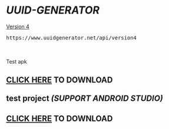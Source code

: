 #  <strong><em>UUID-GENERATOR</em></strong>

<a href="https://www.uuidgenerator.net/version4">Version 4</a>
<pre>
https://www.uuidgenerator.net/api/version4
</pre>
<br>
<br>
Test apk
<h2><a href="<h2><a href="https://github.com/Damar1321/UUID-GENERATOR/blob/main/apk-release/uuidgeneratorapi.zip?raw=true">CLICK HERE</a> TO DOWNLOAD
<br>
<br>
test project <em>(SUPPORT ANDROID STUDIO)</em>
<h2><a href="https://github.com/Damar1321/UUID-GENERATOR/blob/main/apk-release/uuidgeneratorapi.zip?raw=true">CLICK HERE</a> TO DOWNLOAD
